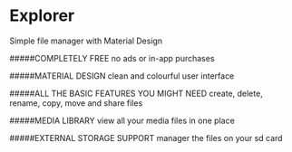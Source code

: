 # Explorer
Simple file manager with Material Design

#####COMPLETELY FREE
no ads or in-app purchases

#####MATERIAL DESIGN
clean and colourful user interface

#####ALL THE BASIC FEATURES YOU MIGHT NEED
create, delete, rename, copy, move and share files

#####MEDIA LIBRARY
view all your media files in one place

#####EXTERNAL STORAGE SUPPORT
manager the files on your sd card
